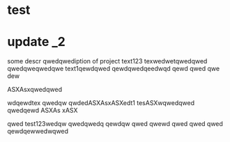 # test
# update _2
some descr
qwedqwediption of project
text123
texwedwetqwedqwed
qwedqweqwedqwe
text1qewdqwed
qewdqwedqeedwqd
qewd
qwed
qwe
dew

ASXAsxqwedqwed

wdqewdtex
qwedqw
qwdedASXAsxASXedt1
tesASXwqwedqwed
qwedqewd
ASXAs
xASX

qwed
test123wedqw
qwedqwedq
qewdqw
qwed
qwewd
qwed
qwed
qwed
qewdqewwedwqwed